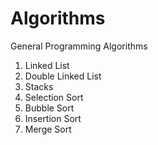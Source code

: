 # Algorithms
General Programming Algorithms
1. Linked List
2. Double Linked List
3. Stacks
4. Selection Sort
5. Bubble Sort
6. Insertion Sort
7. Merge Sort
